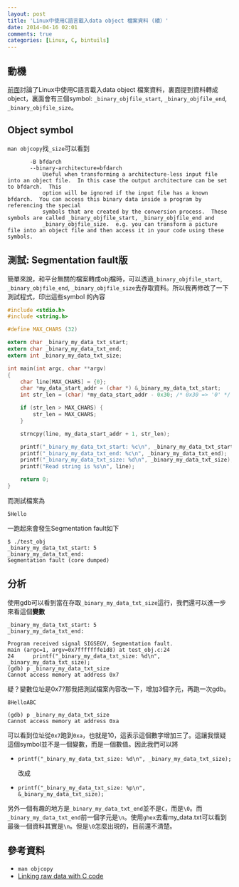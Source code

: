 ```yaml
---
layout: post
title: 'Linux中使用C語言載入data object 檔案資料 (續）'
date: 2014-04-16 02:01
comments: true
categories: [Linux, C, bintuils]
---
```

## 動機
[前面](http://wen00072-blog.logdown.com/posts/194317-loads-the-data-object-using-the-c-language-archives-data-in-linux)討論了Linux中使用C語言載入data object 檔案資料，裏面提到資料轉成object，裏面會有三個symbol: `_binary_objfile_start`, `_binary_objfile_end`, `_binary_objfile_size`。

## Object symbol
`man objcopy`找`_size`可以看到
```text
       -B bfdarch
       --binary-architecture=bfdarch
           Useful when transforming a architecture-less input file into an object file.  In this case the output architecture can be set to bfdarch.  This
           option will be ignored if the input file has a known bfdarch.  You can access this binary data inside a program by referencing the special
           symbols that are created by the conversion process.  These symbols are called _binary_objfile_start, _binary_objfile_end and
           _binary_objfile_size.  e.g. you can transform a picture file into an object file and then access it in your code using these symbols.
```

## 測試: Segmentation fault版
簡單來說，和平台無關的檔案轉成obj檔時，可以透過`_binary_objfile_start`, `_binary_objfile_end`, `_binary_objfile_size`去存取資料。所以我再修改了一下測試程式，印出這些symbol 的內容


```c test_obj.c
#include <stdio.h>
#include <string.h>

#define MAX_CHARS (32)

extern char _binary_my_data_txt_start;
extern char _binary_my_data_txt_end;
extern int _binary_my_data_txt_size;

int main(int argc, char **argv)
{
    char line[MAX_CHARS] = {0};
    char *my_data_start_addr = (char *) &_binary_my_data_txt_start;
    int str_len = (char) *my_data_start_addr - 0x30; /* 0x30 => '0' */

    if (str_len > MAX_CHARS) {
        str_len = MAX_CHARS;
    }

    strncpy(line, my_data_start_addr + 1, str_len);

    printf("_binary_my_data_txt_start: %c\n", _binary_my_data_txt_start);
    printf("_binary_my_data_txt_end: %c\n", _binary_my_data_txt_end);
    printf("_binary_my_data_txt_size: %d\n", _binary_my_data_txt_size);
    printf("Read string is %s\n", line);

    return 0;
}
```
而測試檔案為
```text my_data.txt
5Hello
```


一跑起來會發生Segmentation fault如下
```
$ ./test_obj 
_binary_my_data_txt_start: 5
_binary_my_data_txt_end: 
Segmentation fault (core dumped)
```

## 分析
使用gdb可以看到當在存取`_binary_my_data_txt_size`這行，我們還可以進一步來看這個**變數**

```text gdb 結果
_binary_my_data_txt_start: 5
_binary_my_data_txt_end: 

Program received signal SIGSEGV, Segmentation fault.
main (argc=1, argv=0x7fffffffe1d8) at test_obj.c:24
24	    printf("_binary_my_data_txt_size: %d\n", _binary_my_data_txt_size);
(gdb) p _binary_my_data_txt_size
Cannot access memory at address 0x7
```
疑？變數位址是0x7?那我把測試檔案內容改一下，增加3個字元，再跑一次gdb。

```text my_data.txt
8HelloABC
```

```text gdb 結果
(gdb) p _binary_my_data_txt_size
Cannot access memory at address 0xa
```
可以看到位址從`0x7`跑到`0xa`，也就是10，這表示這個數字增加三了。這讓我懷疑這個symbol並不是一個變數，而是一個數值。因此我們可以將
* `printf("_binary_my_data_txt_size: %d\n", _binary_my_data_txt_size);`

	改成
* `printf("_binary_my_data_txt_size: %p\n", &_binary_my_data_txt_size);`

另外一個有趣的地方是`_binary_my_data_txt_end`並不是`C`，而是`\0`。而`_binary_my_data_txt_end`前一個字元是`\n`。使用`ghex`去看my_data.txt可以看到最後一個資料其實是`\n`。但是`\0`怎麼出現的，目前還不清楚。

## 參考資料
* `man objcopy`
* [Linking raw data with C code](http://bytbox.net/blog/2012/11/linking-raw-data.html)
